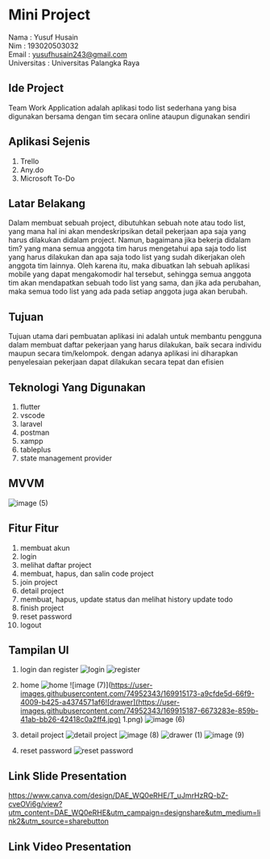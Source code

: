 # Mini Project

Nama : Yusuf Husain <br>
Nim : 193020503032 <br>
Email : yusufhusain243@gmail.com <br>
Universitas : Universitas Palangka Raya

## Ide Project

Team Work Application adalah aplikasi todo list sederhana yang bisa digunakan bersama dengan tim secara online ataupun digunakan sendiri

## Aplikasi Sejenis

1. Trello
2. Any.do
3. Microsoft To-Do

## Latar Belakang

Dalam membuat sebuah project, dibutuhkan sebuah note atau todo list, yang mana hal ini akan mendeskripsikan detail pekerjaan apa saja yang harus dilakukan didalam project. Namun, bagaimana jika bekerja didalam tim? yang mana semua anggota tim harus mengetahui apa saja todo list yang harus dilakukan dan apa saja todo list yang sudah dikerjakan oleh anggota tim lainnya. Oleh karena itu, maka dibuatkan lah sebuah aplikasi mobile yang dapat mengakomodir hal tersebut, sehingga semua anggota tim akan mendapatkan sebuah todo list yang sama, dan jika ada perubahan, maka semua todo list yang ada pada setiap anggota juga akan berubah.

## Tujuan

Tujuan utama dari pembuatan aplikasi ini adalah untuk membantu pengguna dalam membuat daftar pekerjaan yang harus dilakukan, baik secara individu maupun secara tim/kelompok. dengan adanya aplikasi ini diharapkan penyelesaian pekerjaan dapat dilakukan secara tepat dan efisien

## Teknologi Yang Digunakan

1. flutter
2. vscode
3. laravel
4. postman
5. xampp
6. tableplus
7. state management provider

## MVVM
![image (5)](https://user-images.githubusercontent.com/74952343/169915004-192e9dc4-07f3-4fb0-a726-3de2df8f1d84.png)

## Fitur Fitur

1. membuat akun
2. login
3. melihat daftar project
4. membuat, hapus, dan salin code project
5. join project
6. detail project
7. membuat, hapus, update status dan melihat history update todo
8. finish project
9. reset password
10. logout

## Tampilan UI
1. login dan register
![login](https://user-images.githubusercontent.com/74952343/169915106-51d67015-6540-48d3-b51a-6e030d344913.jpeg)
![register](https://user-images.githubusercontent.com/74952343/169915108-a935239a-99c5-4ad0-a8e1-4ac0619e5cce.jpeg)

2. home
![home](https://user-images.githubusercontent.com/74952343/169915132-00a20288-971f-4d03-bbb9-05a3a422c1e6.jpeg)
![image (7)](https://user-images.githubusercontent.com/74952343/169915173-a9cfde5d-66f9-4009-b425-a4374571af6![drawer](https://user-images.githubusercontent.com/74952343/169915187-6673283e-859b-41ab-bb26-42418c0a2ff4.jpg)
1.png)
![image (6)](https://user-images.githubusercontent.com/74952343/169915198-60d9c4e6-7a11-45d4-a171-fb59c0aa4c46.png)

3. detail project
![detail project](https://user-images.githubusercontent.com/74952343/169915225-b95d76c8-27bc-4364-be10-61321f53fbb7.jpg)
![image (8)](https://user-images.githubusercontent.com/74952343/169915280-70f38f73-8376-4195-bf44-ea230ec76c72.png)
![drawer (1)](https://user-images.githubusercontent.com/74952343/169915310-3fb85084-d8ff-4471-a2df-389cb8f86d8d.jpg)
![image (9)](https://user-images.githubusercontent.com/74952343/169915318-f373c040-2c87-456d-80d0-5746107974e8.png)

4. reset password
![reset password](https://user-images.githubusercontent.com/74952343/169915328-32550166-d1fa-4e85-ac5e-69ef97eb3f90.jpg)

## Link Slide Presentation

https://www.canva.com/design/DAE_WQ0eRHE/T_uJmrHzRQ-bZ-cveOVi6g/view?utm_content=DAE_WQ0eRHE&utm_campaign=designshare&utm_medium=link2&utm_source=sharebutton

## Link Video Presentation
